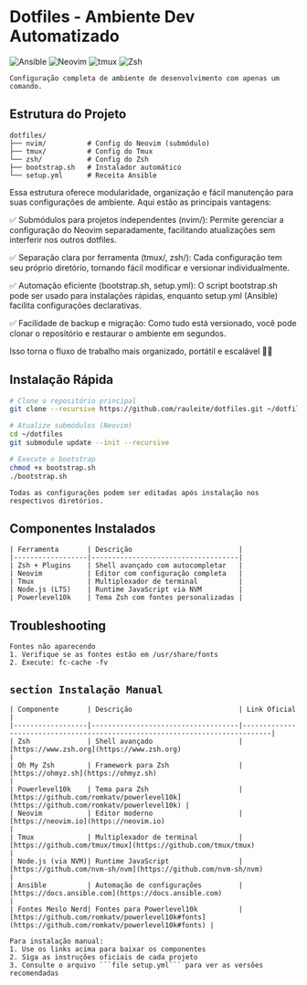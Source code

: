 # Dotfiles - Ambiente Dev Automatizado

![Ansible](https://img.shields.io/badge/ansible-%231A1918.svg?style=for-the-badge&logo=ansible&logoColor=white)
![Neovim](https://img.shields.io/badge/NeoVim-%2357A143.svg?style=for-the-badge&logo=neovim&logoColor=white)
![tmux](https://img.shields.io/badge/tmux-1BB91F?style=for-the-badge&logo=tmux&logoColor=white)
![Zsh](https://img.shields.io/badge/zsh-%2320232a.svg?style=for-the-badge&logo=gnu-bash&logoColor=white)
```description
Configuração completa de ambiente de desenvolvimento com apenas um comando.
```

## Estrutura do Projeto

```structure
dotfiles/
├── nvim/          # Config do Neovim (submódulo)
├── tmux/          # Config do Tmux
└── zsh/           # Config do Zsh
├── bootstrap.sh   # Instalador automático
└── setup.yml      # Receita Ansible
```

Essa estrutura oferece modularidade, organização e fácil manutenção para suas configurações de ambiente. Aqui estão as principais vantagens:

✅ Submódulos para projetos independentes (nvim/): Permite gerenciar a configuração do Neovim separadamente, facilitando atualizações sem interferir nos outros dotfiles.

✅ Separação clara por ferramenta (tmux/, zsh/): Cada configuração tem seu próprio diretório, tornando fácil modificar e versionar individualmente.

✅ Automação eficiente (bootstrap.sh, setup.yml): O script bootstrap.sh pode ser usado para instalações rápidas, enquanto setup.yml (Ansible) facilita configurações declarativas.

✅ Facilidade de backup e migração: Como tudo está versionado, você pode clonar o repositório e restaurar o ambiente em segundos.

Isso torna o fluxo de trabalho mais organizado, portátil e escalável 🚀😃 

## Instalação Rápida

```bash
# Clone o repositório principal
git clone --recursive https://github.com/rauleite/dotfiles.git ~/dotfiles

# Atualize submódulos (Neovim)
cd ~/dotfiles
git submodule update --init --recursive

# Execute o bootstrap
chmod +x bootstrap.sh
./bootstrap.sh
```

```note
Todas as configurações podem ser editadas após instalação nos respectivos diretórios.
```

## Componentes Instalados

```table
| Ferramenta       | Descrição                          |
|------------------|------------------------------------|
| Zsh + Plugins    | Shell avançado com autocompletar   |
| Neovim           | Editor com configuração completa   |
| Tmux             | Multiplexador de terminal          |
| Node.js (LTS)    | Runtime JavaScript via NVM         |
| Powerlevel10k    | Tema Zsh com fontes personalizadas |
```

## Troubleshooting

```issue 
Fontes não aparecendo
1. Verifique se as fontes estão em /usr/share/fonts
2. Execute: fc-cache -fv
```

## ```section Instalação Manual```

```table
| Componente       | Descrição                          | Link Oficial                                                                 |
|------------------|------------------------------------|-----------------------------------------------------------------------------|
| Zsh              | Shell avançado                     | [https://www.zsh.org](https://www.zsh.org)                                  |
| Oh My Zsh        | Framework para Zsh                 | [https://ohmyz.sh](https://ohmyz.sh)                                       |
| Powerlevel10k    | Tema para Zsh                      | [https://github.com/romkatv/powerlevel10k](https://github.com/romkatv/powerlevel10k) |
| Neovim           | Editor moderno                     | [https://neovim.io](https://neovim.io)                                      |
| Tmux             | Multiplexador de terminal          | [https://github.com/tmux/tmux](https://github.com/tmux/tmux)               |
| Node.js (via NVM)| Runtime JavaScript                 | [https://github.com/nvm-sh/nvm](https://github.com/nvm-sh/nvm)              |
| Ansible          | Automação de configurações         | [https://docs.ansible.com](https://docs.ansible.com)                        |
| Fontes Meslo Nerd| Fontes para Powerlevel10k          | [https://github.com/romkatv/powerlevel10k#fonts](https://github.com/romkatv/powerlevel10k#fonts) |
```

```note_installation
Para instalação manual:
1. Use os links acima para baixar os componentes
2. Siga as instruções oficiais de cada projeto
3. Consulte o arquivo ```file setup.yml``` para ver as versões recomendadas
```
